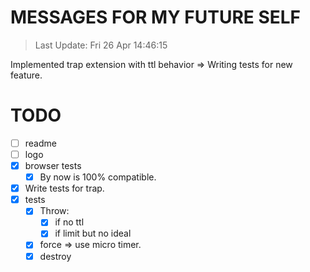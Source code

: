 # MESSAGES FOR MY FUTURE SELF

> Last Update: Fri 26 Apr 14:46:15

Implemented trap extension with ttl behavior => Writing tests for new feature.

# TODO

- [ ] readme
- [ ] logo
- [x] browser tests
  - [x] By now is 100% compatible.
- [x] Write tests for trap.
- [x] tests
  - [x] Throw:
    - [x] if no ttl
    - [x] if limit but no ideal
  - [x] force => use micro timer.
  - [x] destroy